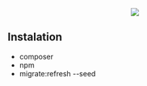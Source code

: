 <p align="center">
    <img src="https://image.ibb.co/hwZWVo/agspmlogo.png">
</p>

## Instalation

- composer
- npm
- migrate:refresh --seed